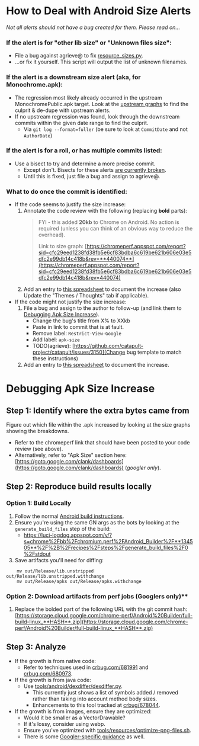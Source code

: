 # How to Deal with Android Size Alerts

*Not all alerts should not have a bug created for them. Please read on...*

### If the alert is for "other lib size" or "Unknown files size":
 * File a bug against agrieve@ to fix
   [resource_sizes.py](https://cs.chromium.org/chromium/src/build/android/resource_sizes.py).
 * ...or fix it yourself. This script will output the list of unknown
   filenames.

### If the alert is a downstream size alert (aka, for Monochrome.apk):
 * The regression most likely already occurred in the upstream
   MonochromePublic.apk target. Look at the
   [upstream graphs](https://chromeperf.appspot.com/report?sid=cfc29eed1238fd38fb5e6cf83bdba6c619be621b606e03e5dfc2e99db14c418b&num_points=1500)
   to find the culprit & de-dupe with upstream alerts.
 * If no upstream regression was found, look through the downstream commits
   within the given date range to find the culprit.
    * Via `git log --format=fuller` (be sure to look at `CommitDate` and not
      `AuthorDate`)

### If the alert is for a roll, or has multiple commits listed:
 * Use a bisect to try and determine a more precise commit.
    * Except don't. Bisects for these alerts [are currently broken](https://bugs.chromium.org/p/chromium/issues/detail?id=678338).
    * Until this is fixed, just file a bug and assign to agrieve@.

### What to do once the commit is identified:
 * If the code seems to justify the size increase:
    1. Annotate the code review with the following (replacing **bold** parts):
       > FYI - this added **20kb** to Chrome on Android. No action is required
       > (unless you can think of an obvious way to reduce the overhead).
       >
       > Link to size graph:
[https://chromeperf.appspot.com/report?sid=cfc29eed1238fd38fb5e6cf83bdba6c619be621b606e03e5dfc2e99db14c418b&rev=**440074**](https://chromeperf.appspot.com/report?sid=cfc29eed1238fd38fb5e6cf83bdba6c619be621b606e03e5dfc2e99db14c418b&rev=440074)
    2. Add an entry to
      [this spreadsheet](https://docs.google.com/spreadsheets/d/1GrRkszV7Oy5pVsaMb5Eb6s8izW9t4dElBxIH3iGq93o/edit#gid=1894856744)
      to document the increase (also Update the "Themes / Thoughts" tab if
      applicable).
 * If the code might not justify the size increase:
    1. File a bug and assign to the author to follow-up (and link them to
       [Debugging Apk Size Increase](https://chromium.googlesource.com/chromium/src/+/master/tools/perf/docs/apk_size_regressions.md#Debugging-Apk-Size-Increase)).
        * Change the bug's title from X% to XXkb
        * Paste in link to commit that is at fault.
        * Remove label: `Restrict-View-Google`
        * Add label: `apk-size`
        * TODO(agrieve): [https://github.com/catapult-project/catapult/issues/3150](Change bug template to match these instructions)
    2. Add an entry to
      [this spreadsheet](https://docs.google.com/spreadsheets/d/1GrRkszV7Oy5pVsaMb5Eb6s8izW9t4dElBxIH3iGq93o/edit#gid=1894856744)
      to document the increase.

# Debugging Apk Size Increase

## Step 1: Identify where the extra bytes came from

Figure out which file within the .apk increased by looking at the size graphs
showing the breakdowns.

 * Refer to the chromeperf link that should have been posted to your code
   review (see above).
 * Alternatively, refer to "Apk Size" section here:
   [https://goto.google.com/clank/dashboards](https://goto.google.com/clank/dashboards) (*googler only*).

## Step 2: Reproduce build results locally

### Option 1: Build Locally
 1. Follow the normal [Android build instructions](https://chromium.googlesource.com/chromium/src/+/master/docs/android_build_instructions.md).
 1. Ensure you're using the same GN args as the bots by looking at the `generate_build_files` step of the build:
    * https://luci-logdog.appspot.com/v/?s=chrome%2Fbb%2Fchromium.perf%2FAndroid_Builder%2F**134505**%2F%2B%2Frecipes%2Fsteps%2Fgenerate_build_files%2F0%2Fstdout
 3. Save artifacts you'll need for diffing:

```shell
    mv out/Release/lib.unstripped out/Release/lib.unstripped.withchange
    mv out/Release/apks out/Release/apks.withchange
```

### Option 2: Download artifacts from perf jobs (Googlers only)**
 1. Replace the bolded part of the following URL with the git commit hash:
  [https://storage.cloud.google.com/chrome-perf/Android%20Builder/full-build-linux_**HASH**.zip](https://storage.cloud.google.com/chrome-perf/Android%20Builder/full-build-linux_**HASH**.zip)

## Step 3: Analyze

 * If the growth is from native code:
    * Refer to techniques used in [crbug.com/681991](https://bugs.chromium.org/p/chromium/issues/detail?id=681991)
      and [crbug.com/680973](https://bugs.chromium.org/p/chromium/issues/detail?id=680973).
 * If the growth is from java code:
    * Use [tools/android/dexdiffer/dexdiffer.py](https://cs.chromium.org/chromium/src/tools/android/dexdiffer/dexdiffer.py).
        * This currently just shows a list of symbols added / removed rather than
          taking into account method body sizes.
        * Enhancements to this tool tracked at
          [crbug/678044](https://bugs.chromium.org/p/chromium/issues/detail?id=678044).
 * If the growth is from images, ensure they are optimized:
    * Would it be smaller as a VectorDrawable?
    * If it's lossy, consider using webp.
    * Ensure you've optimized with
      [tools/resources/optimize-png-files.sh](https://cs.chromium.org/chromium/src/tools/resources/optimize-png-files.sh).
    * There is some [Googler-specific guidance](https://goto.google.com/clank/engineering/best-practices/adding-image-assets) as well.
